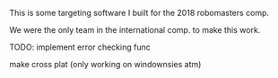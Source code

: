 This is some targeting software I built for the 2018 robomasters comp. 

We were the only team in the international comp. to make this work.


TODO:
implement error checking func

make cross plat (only working on windownsies atm)
